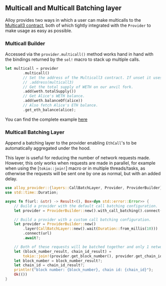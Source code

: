 ## Multicall and Multicall Batching layer

Alloy provides two ways in which a user can make multicalls to the [Multicall3 contract](https://www.multicall3.com/), both of which tightly integrated with the `Provider` to make usage as easy as possible.

### Multicall Builder

Accessed via the `provider.multicall()` method works hand in hand with the bindings returned by the `sol!` macro to stack up multiple calls.

```rust
let multicall = provider
        .multicall()
        // Set the address of the Multicall3 contract. If unset it uses the default address from <https://github.com/mds1/multicall>: 0xcA11bde05977b3631167028862bE2a173976CA11
        // .address(multicall3)
        // Get the total supply of WETH on our anvil fork.
        .add(weth.totalSupply())
        // Get Alice's WETH balance.
        .add(weth.balanceOf(alice))
        // Also fetch Alice's ETH balance.
        .get_eth_balance(alice);
```

You can find the complete example [here](https://github.com/alloy-rs/examples/blob/main/examples/providers/examples/multicall.rs)

### Multicall Batching Layer

Append a batching layer to the provider enabling `EthCall`'s to be automatically aggregated under the hood.

This layer is useful for reducing the number of network requests made.
However, this only works when requests are made in parallel, for example when using the
[`tokio::join!`] macro or in multiple threads/tasks, as otherwise the requests will be sent one
by one as normal, but with an added delay.

```rust
use alloy_provider::{layers::CallBatchLayer, Provider, ProviderBuilder};
use std::time::Duration;

async fn f(url: &str) -> Result<(), Box<dyn std::error::Error>> {
    // Build a provider with the default call batching configuration.
    let provider = ProviderBuilder::new().with_call_batching().connect(url).await?;

    // Build a provider with a custom call batching configuration.
    let provider = ProviderBuilder::new()
        .layer(CallBatchLayer::new().wait(Duration::from_millis(10)))
        .connect(url)
        .await?;

    // Both of these requests will be batched together and only 1 network request will be made.
    let (block_number_result, chain_id_result) =
        tokio::join!(provider.get_block_number(), provider.get_chain_id());
    let block_number = block_number_result?;
    let chain_id = chain_id_result?;
    println!("block number: {block_number}, chain id: {chain_id}");
    Ok(())
}
```
